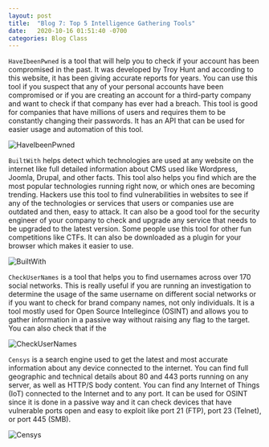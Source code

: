 ```yaml
---
layout: post
title:  "Blog 7: Top 5 Intelligence Gathering Tools"
date:   2020-10-16 01:51:40 -0700
categories: Blog Class
---
```


`HaveIbeenPwned` is a tool that will help you to check if your account has been compromised in the past. It was developed by Troy Hunt and according to this website, it has been giving accurate reports for years. You can use this tool if you suspect that any of your personal accounts have been compromised or if you are creating an account for a third-party company and want to check if that company has ever had a breach. This tool is good for companies that have millions of users and requires them to be constantly changing their passwords. It has an API that can be used for easier usage and automation of this tool.


![HaveIbeenPwned](http://i1-news.softpedia-static.com/images/news2/Expert-Launches-Have-I-Been-Pwned-Service-406359-2.png)

`BuiltWith` helps detect which technologies are used at any website on the internet like full detailed information about CMS used like Wordpress, Joomla, Drupal, and other facts. This tool also helps you find which are the most popular technologies running right now, or which ones are becoming trending. Hackers use this tool to find vulnerabilities in websites to see if any of the technologies or services that users or companies use are outdated and then, easy to attack. It can also be a good tool for the security engineer of your company to check and upgrade any service that needs to be upgraded to the latest version. Some people use this tool for other fun competitions like CTFs. It can also be downloaded as a plugin for your browser which makes it easier to use.


![BuiltWith](https://addons.cdn.mozilla.net/user-media/previews/thumbs/190/190640.png?modified=1543519046)

`CheckUserNames` is a tool that helps you to find usernames across over 170 social networks. This is really useful if you are running an investigation to determine the usage of the same username on different social networks or if you want to check for brand company names, not only individuals. It is a tool mostly used for Open Source Intellegince (OSINT) and allows you to gather information in a passive way without raising any flag to the target. You can also check that if the 

![CheckUserNames](https://www.makeuseof.com/dir/wp-content/uploads/2009/02/checkusernames.png)

`Censys` is a search engine used to get the latest and most accurate information about any device connected to the internet. You can find full geographic and technical details about 80 and 443 ports running on any server, as well as HTTP/S body content. You can find any Internet of Things (IoT) connected to the Internet and to any port. It can be used for OSINT since it is done in a passive way and it can check devices that have vulnerable ports open and easy to exploit like port 21 (FTP), port 23 (Telnet), or port 445 (SMB). 

![Censys](https://www.eweek.com/imagesvr_ez/b2bezp/2018/12/censys-1088x725.png?alias=article_hero)
